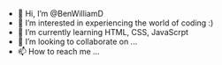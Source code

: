 - 👋 Hi, I’m @BenWilliamD
- 👀 I’m interested in experiencing the world of coding :)
- 🌱 I’m currently learning HTML, CSS, JavaScrpt
- 💞️ I’m looking to collaborate on ...
- 📫 How to reach me ...

<!---
BenWilliamD/BenWilliamD is a ✨ special ✨ repository because its `README.md` (this file) appears on your GitHub profile.
You can click the Preview link to take a look at your changes.
--->

